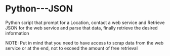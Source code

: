 # Python---JSON
Python script that prompt for a Location, contact a web service and Retrieve JSON for the web service and parse that data, finally retrieve the desired information

NOTE: Put in mind that you need to have access to scrap data from the web service or at the end, not to exceed the amount of free retrieval
